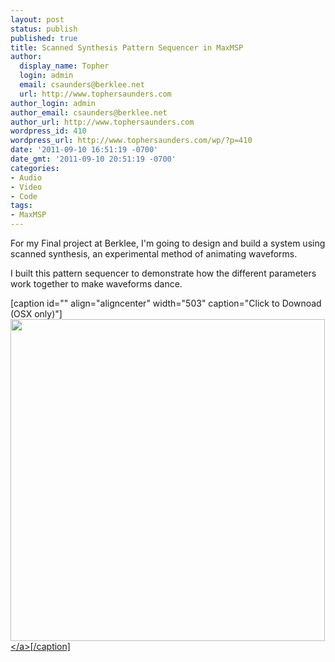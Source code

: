 ```yaml
---
layout: post
status: publish
published: true
title: Scanned Synthesis Pattern Sequencer in MaxMSP
author:
  display_name: Topher
  login: admin
  email: csaunders@berklee.net
  url: http://www.tophersaunders.com
author_login: admin
author_email: csaunders@berklee.net
author_url: http://www.tophersaunders.com
wordpress_id: 410
wordpress_url: http://www.tophersaunders.com/wp/?p=410
date: '2011-09-10 16:51:19 -0700'
date_gmt: '2011-09-10 20:51:19 -0700'
categories:
- Audio
- Video
- Code
tags:
- MaxMSP
---
```

<p>For my Final project at Berklee, I'm going to design and build a system using scanned synthesis, an experimental method of animating waveforms.</p>
<p>I built this pattern sequencer to demonstrate how the different parameters work together to make waveforms dance.</p>
<p>[caption id="" align="aligncenter" width="503" caption="Click to Downoad (OSX only)"]<a href="http:&#47;&#47;www.tophersaunders.com&#47;max&#47;ScannedPatternBeta1.zip"><img class="   " title="ScannedPatternBeta1.zip 9.62 Mb" src="http:&#47;&#47;www.tophersaunders.com&#47;img&#47;scan.png" alt="" width="503" height="515" &#47;><&#47;a>[&#47;caption]</p>
